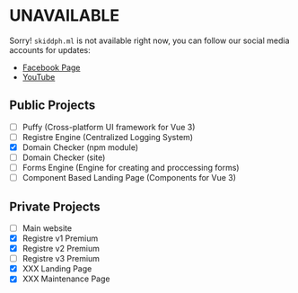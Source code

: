 # UNAVAILABLE
Sorry! `skiddph.ml` is not available right now, you can follow our social media accounts for updates:

- [Facebook Page](facebook.com/skiddph)
- [YouTube](https://www.youtube.com/channel/UCDmNi0xlNpAFaOa1fAVZBMw)

## Public Projects
 - [ ] Puffy (Cross-platform UI framework for Vue 3)
 - [ ] Registre Engine (Centralized Logging System)
 - [x] Domain Checker (npm module)
 - [ ] Domain Checker (site)
 - [ ] Forms Engine (Engine for creating and proccessing forms)
 - [ ] Component Based Landing Page (Components for Vue 3)

## Private Projects
 - [ ] Main website
 - [x] Registre v1 Premium
 - [x] Registre v2 Premium
 - [ ] Registre v3 Premium
 - [X] XXX Landing Page
 - [X] XXX Maintenance Page
